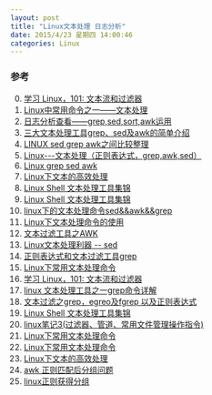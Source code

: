 ```yaml
---
layout: post
title: "Linux文本处理 日志分析"
date: 2015/4/23 星期四 14:00:46 
categories: Linux
---
```



### 参考
0. [学习 Linux，101: 文本流和过滤器][0]
1. [Linux中常用命令之一——文本处理][11]
2. [日志分析查看——grep,sed,sort,awk运用][24]
2. [三大文本处理工具grep、sed及awk的简单介绍][20]
3. [LINUX sed grep awk之间比较整理][22]
4. [Linux---文本处理（正则表达式，grep,awk,sed）][23]
3. [Linux grep sed awk][21]
2. [Linux下文本的高效处理][12]
3. [Linux Shell 文本处理工具集锦][16]
4. [Linux Shell 文本处理工具集锦][17]
5. [linux下的文本处理命令sed&&awk&&grep ][19]
3. [Linux下文本处理命令的使用][13]
1. [文本过滤工具之AWK][1]
2. [Linux文本处理利器 -- sed][18]
2. [正则表达式和文本过滤工具grep][2]
3. [Linux下常用文本处理命令][3]
4. [学习 Linux，101: 文本流和过滤器][4]
5. [linux 文本处理工具之一grep命令详解][5]
6. [文本过滤之grep，egreo及fgrep 以及正则表达式][6]
7. [Linux Shell 文本处理工具集锦][7]
8. [linux笔记3(过滤器、管道、常用文件管理操作指令) ][8]
9. [Linux下常用文本处理命令][9]
10. [Linux下常用文本处理命令][10]
11. [Linux下文本的高效处理][15]
12. [awk 正则匹配后分组问题][25]
13. [linux正则获得分组][26]


[0]: https://www.ibm.com/developerworks/cn/linux/l-lpic1-v3-103-2/ "学习 Linux，101: 文本流和过滤器"
[1]: http://502245466.blog.51cto.com/7559397/1288472 "文本过滤工具之AWK"
[2]: http://qingmu.blog.51cto.com/4571483/904034 "正则表达式和文本过滤工具grep"
[3]: http://www.bdqn.cn/news/201310/11792.shtml "Linux下常用文本处理命令"
[4]: http://www.cnblogs.com/observer/archive/2011/10/07/2200594.html "学习 Linux，101: 文本流和过滤器"
[5]: http://www.jb51.net/LINUXjishu/106140.html "linux 文本处理工具之一grep命令详解"
[6]: http://www.linuxidc.com/Linux/2014-08/105380.htm "文本过滤之grep，egreo及fgrep 以及正则表达式"
[7]: http://www.cr173.com/html/24237_1.html "Linux Shell 文本处理工具集锦"
[8]: http://blog.sina.com.cn/s/blog_680dfa440100yco3.html "linux笔记3(过滤器、管道、常用文件管理操作指令) "
[9]: http://os.51cto.com/art/201310/414325.htm "Linux下常用文本处理命令"
[10]: http://linux.cn/thread-11780-1-1.html "Linux下常用文本处理命令"
[11]: http://blog.csdn.net/forgotaboutgirl/article/details/6801525 "Linux中常用命令之一——文本处理"
[12]: http://blog.csdn.net/forgotaboutgirl/article/details/6801525 "Linux中常用命令之一——文本处理"
[13]: http://ahei.info/text-processing.htm "Linux下文本的高效处理"
[14]: http://iminmin.blog.51cto.com/689308/384014 "Linux下文本处理命令的使用"
[15]: http://blog.csdn.net/wdzxl198/article/details/9175549 "Linux下文本的高效处理"
[16]: http://www.cnblogs.com/me115/p/3427319.html "Linux Shell 文本处理工具集锦"
[17]: http://www.4wei.cn/archives/1002473 "Linux Shell 文本处理工具集锦"
[18]: http://blog.csdn.net/fu_wayne/article/details/42124455 "Linux文本处理利器 -- sed"
[19]: http://blog.chinaunix.net/uid-11026459-id-2917524.html "linux下的文本处理命令sed&&awk&&grep "
[20]: http://lq2419.blog.51cto.com/1365130/1238880 "三大文本处理工具grep、sed及awk的简单介绍"
[21]: http://blog.csdn.net/zhubinqiang/article/details/7549163 "Linux grep sed awk"
[22]: http://blog.csdn.net/zzhays/article/details/7875549 "LINUX sed grep awk之间比较整理"
[23]: http://blog.csdn.net/wei_ge163/article/details/9063655 "Linux---文本处理（正则表达式，grep,awk,sed）"
[24]: http://blog.csdn.net/teamlet/article/details/38046409 "日志分析查看——grep,sed,sort,awk运用"
[25]: http://bbs.chinaunix.net/thread-4061362-1-1.html "awk 正则匹配后分组问题"
[26]: http://dikar.iteye.com/blog/1137244 "linux正则获得分组"